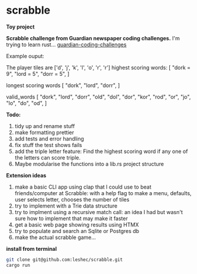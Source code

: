 # scrabble

**Toy project**

**Scrabble challenge from Guardian newspaper coding challenges.**
I'm trying to learn rust...
[guardian-coding-challenges](https://github.com/guardian/coding-exercises/tree/main/scrabble)

Example ouput: 

The player tiles are ['d', 'j', 'k', 'l', 'o', 'r', 'r']
highest scoring words: [
    "dork = 9",
    "lord = 5",
    "dorr = 5",
]

 longest scoring words [
    "dork",
    "lord",
    "dorr",
]

 valid_words [
    "dork",
    "lord",
    "dorr",
    "old",
    "dol",
    "dor",
    "kor",
    "rod",
    "or",
    "jo",
    "lo",
    "do",
    "od",
]

**Todo:**
1) tidy up and rename stuff
2) make formatting prettier
3) add tests and error handling
4) fix stuff the test shows fails
5) add the triple letter feature:
Find the highest scoring word if any one of the letters can score triple.
6) Maybe modularise the functions into a lib.rs project structure

**Extension ideas**
1) make a basic CLI app using clap that I could use to beat friends/computer at Scrabble:
with a help flag to make a menu, defaults, user selects letter, chooses the number of tiles
2) try to implement with a Trie data structure
3) try to implment using a recursive match call:
an idea I had but wasn't sure how to implement that may make it faster
4) get a basic web page showing results using HTMX
5) try to populate and search an Sqlite or Postgres db
6) make the actual scrabble game...
 
 **install from terminal**
```bash
git clone git@github.com:leshec/scrabble.git
cargo run
```


